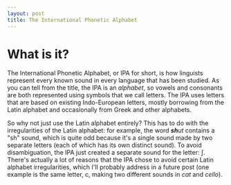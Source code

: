 ```yaml
---
layout: post
title: The International Phonetic Alphabet
---
```


# What is it?

The International Phonetic Alphabet, or IPA for short, is how linguists represent every known sound in every language that has been studied. As you can tell from the title, the IPA is an _alphabet_, so vowels and consonants are both represented using symbols that we call letters. The IPA uses letters that are based on existing Indo-European letters, mostly borrowing from the Latin alphabet and occasionally from Greek and other alphabets.

So why not just use the Latin alphabet entirely? This has to do with the irregularities of the Latin alphabet: for example, the word _**sh**ut_ contains a "sh" sound, which is quite odd because it's a single sound made by two separate letters (each of which has its own distinct sound). To avoid disambiguation, the IPA just created a separate sound for the letter: ʃ. There's actually a lot of reasons that the IPA chose to avoid certain Latin alphabet irregularities, which I'll probably address in a future post (one example is the same letter, c, making two different sounds in _cat_ and _cello_).

